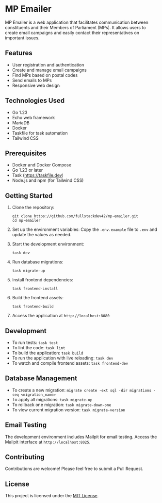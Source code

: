 # MP Emailer

MP Emailer is a web application that facilitates communication between constituents and their Members of Parliament (MPs). It allows users to create email campaigns and easily contact their representatives on important issues.

## Features

- User registration and authentication
- Create and manage email campaigns
- Find MPs based on postal codes
- Send emails to MPs
- Responsive web design

## Technologies Used

- Go 1.23
- Echo web framework
- MariaDB
- Docker
- Taskfile for task automation
- Tailwind CSS

## Prerequisites

- Docker and Docker Compose
- Go 1.23 or later
- Task (https://taskfile.dev)
- Node.js and npm (for Tailwind CSS)

## Getting Started

1. Clone the repository:
   ```
   git clone https://github.com/fullstackdev42/mp-emailer.git
   cd mp-emailer
   ```

2. Set up the environment variables:
   Copy the `.env.example` file to `.env` and update the values as needed.

3. Start the development environment:
   ```
   task dev
   ```

4. Run database migrations:
   ```
   task migrate-up
   ```

5. Install frontend dependencies:
   ```
   task frontend-install
   ```

6. Build the frontend assets:
   ```
   task frontend-build
   ```

7. Access the application at `http://localhost:8080`

## Development

- To run tests: `task test`
- To lint the code: `task lint`
- To build the application: `task build`
- To run the application with live reloading: `task dev`
- To watch and compile frontend assets: `task frontend-dev`

## Database Management

- To create a new migration: `migrate create -ext sql -dir migrations -seq <migration_name>`
- To apply all migrations: `task migrate-up`
- To rollback one migration: `task migrate-down-one`
- To view current migration version: `task migrate-version`

## Email Testing

The development environment includes Mailpit for email testing. Access the Mailpit interface at `http://localhost:8025`.

## Contributing

Contributions are welcome! Please feel free to submit a Pull Request.

## License

This project is licensed under the [MIT License](LICENSE).
